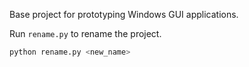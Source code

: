 Base project for prototyping Windows GUI applications.

Run `rename.py` to rename the project.

```bash
python rename.py <new_name>
```
